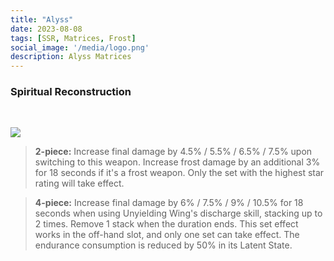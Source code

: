 ```yaml
---
title: "Alyss"
date: 2023-08-08
tags: [SSR, Matrices, Frost]
social_image: '/media/logo.png'
description: Alyss Matrices
---
```

### Spiritual Reconstruction 

</br>

![](https://telegra.ph/file/33c8c96a40fe435b03f86.png)


> **2-piece:** Increase final damage by 4.5% / 5.5% / 6.5% / 7.5% upon switching to this weapon. Increase frost damage by an additional 3% for 18 seconds if it's a frost weapon. Only the set with the highest star rating will take effect.

> **4-piece:** Increase final damage by 6% / 7.5% / 9% / 10.5% for 18 seconds when using Unyielding Wing's discharge skill, stacking up to 2 times. Remove 1 stack when the duration ends. This set effect works in the off-hand slot, and only one set can take effect. The endurance consumption is reduced by 50% in its Latent State.